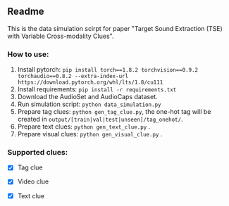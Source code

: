 ## Readme

This is the data simulation scirpt for paper "Target Sound Extraction (TSE) with Variable Cross-modality Clues".

### How to use:

1. Install pytorch: `pip install torch==1.8.2 torchvision==0.9.2 torchaudio==0.8.2 --extra-index-url https://download.pytorch.org/whl/lts/1.8/cu111`
2. Install requirements: `pip install -r requirements.txt`
3. Download the AudioSet and AudioCaps dataset. 
4. Run simulation script: `python data_simulation.py`
5. Prepare tag clues: `python gen_tag_clue.py`, the one-hot tag will be created in `output/[train|val|test|unseen]/tag_onehot/`.
6. Prepare text clues: `python gen_text_clue.py` .
7. Prepare visual clues: `python gen_visual_clue.py` .

### Supported clues:

- [x] Tag clue
- [x] Video clue
- [x] Text clue

